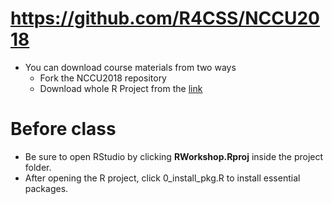 # https://github.com/R4CSS/NCCU2018

* You can download course materials from two ways
  * Fork the NCCU2018 repository
  * Download whole R Project from the [link](https://www.dropbox.com/sh/ia3p7yg0wpibw4l/AADIOkHe53WzuCHTQzulPhzva?dl=0)

# Before class
* Be sure to open RStudio by clicking **RWorkshop.Rproj** inside the project folder.
* After opening the R project, click 0_install_pkg.R to install essential packages.

